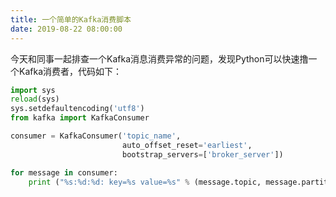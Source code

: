 ```yaml
---
title: 一个简单的Kafka消费脚本
date: 2019-08-22 08:00:00
---
```



今天和同事一起排查一个Kafka消息消费异常的问题，发现Python可以快速撸一个Kafka消费者，代码如下：

```Python
import sys
reload(sys)
sys.setdefaultencoding('utf8')
from kafka import KafkaConsumer

consumer = KafkaConsumer('topic_name',
                         auto_offset_reset='earliest',
                         bootstrap_servers=['broker_server'])

for message in consumer:
    print ("%s:%d:%d: key=%s value=%s" % (message.topic, message.partition,message.offset, message.key,message.value))
```